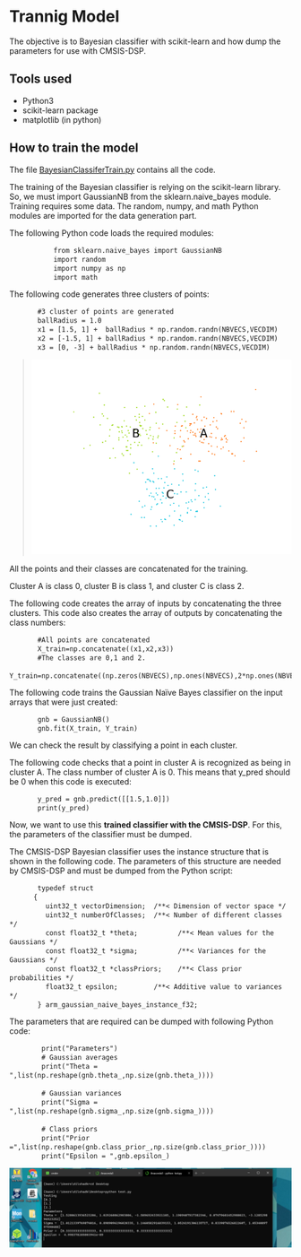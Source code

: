 
# Trannig Model
The objective is to Bayesian classifier with scikit-learn and how dump the parameters for use with CMSIS-DSP. 

## Tools used 
*   Python3
*   scikit-learn package
*    matplotlib (in python)

## How to train the model

The file [BayesianClassiferTrain.py](https://github.com/dil2743/NaiveBayesClassification/blob/new/ModelTranning/BayesianClassiferTrain.py) contains all the code.

The training of the Bayesian classifier is relying on the scikit-learn library. So, we must import GaussianNB from the sklearn.naive_bayes module.
Training requires some data. The random, numpy, and math Python modules are imported for the data generation part.

The following Python code loads the required modules:
```
           from sklearn.naive_bayes import GaussianNB
           import random
           import numpy as np
           import math
```
The following code generates three clusters of points:

```
       #3 cluster of points are generated
       ballRadius = 1.0
       x1 = [1.5, 1] +  ballRadius * np.random.randn(NBVECS,VECDIM)
       x2 = [-1.5, 1] + ballRadius * np.random.randn(NBVECS,VECDIM)
       x3 = [0, -3] + ballRadius * np.random.randn(NBVECS,VECDIM)
```
>   ![Cluster Image](https://github.com/dil2743/NaiveBayesClassification/blob/new/ModelTranning/trainingPlot.png)

All the points and their classes are concatenated for the training.

Cluster A is class 0, cluster B is class 1, and cluster C is class 2.

The following code creates the array of inputs by concatenating the three clusters. This code also creates the array of outputs by concatenating the class numbers:
```
       #All points are concatenated
       X_train=np.concatenate((x1,x2,x3))
       #The classes are 0,1 and 2.
       Y_train=np.concatenate((np.zeros(NBVECS),np.ones(NBVECS),2*np.ones(NBVECS)))
```
The following code trains the Gaussian Naïve Bayes classifier on the input arrays that were just created:
```
       gnb = GaussianNB()
       gnb.fit(X_train, Y_train)
```
We can check the result by classifying a point in each cluster.

The following code checks that a point in cluster A is recognized as being in cluster A. The class number of cluster A is 0. This means that y_pred should be 0 when this code is executed:
```
       y_pred = gnb.predict([[1.5,1.0]])
       print(y_pred)
```
Now, we want to use this **trained classifier with the CMSIS-DSP**. For this, the parameters of the classifier must be dumped.

The CMSIS-DSP Bayesian classifier uses the instance structure that is shown in the following code. The parameters of this structure are needed by CMSIS-DSP and must be dumped from the Python script:
```
       typedef struct
      {
         uint32_t vectorDimension;  /**< Dimension of vector space */
         uint32_t numberOfClasses;  /**< Number of different classes  */
         const float32_t *theta;          /**< Mean values for the Gaussians */
         const float32_t *sigma;          /**< Variances for the Gaussians */
         const float32_t *classPriors;    /**< Class prior probabilities */
         float32_t epsilon;         /**< Additive value to variances */
       } arm_gaussian_naive_bayes_instance_f32;
```
The parameters that are required can be dumped with following Python code:

```
        print("Parameters")
        # Gaussian averages
        print("Theta = ",list(np.reshape(gnb.theta_,np.size(gnb.theta_))))

        # Gaussian variances
        print("Sigma = ",list(np.reshape(gnb.sigma_,np.size(gnb.sigma_))))

        # Class priors
        print("Prior =",list(np.reshape(gnb.class_prior_,np.size(gnb.class_prior_))))
        print("Epsilon = ",gnb.epsilon_)
```

![Tranning Parameters Output ](https://github.com/dil2743/NaiveBayesClassification/blob/new/ModelTranning/ParametersOutput.PNG)



